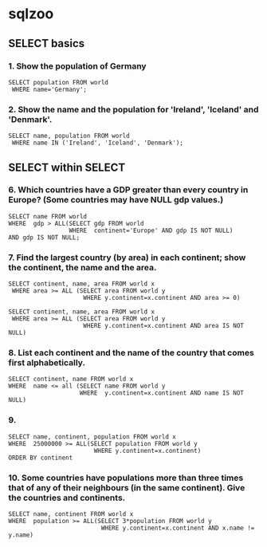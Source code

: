 # sqlzoo

## SELECT basics

### 1. Show the population of Germany
```
SELECT population FROM world
 WHERE name='Germany';
```

### 2. Show the name and the population for 'Ireland', 'Iceland' and 'Denmark'.
```
SELECT name, population FROM world
 WHERE name IN ('Ireland', 'Iceland', 'Denmark');
```

## SELECT within SELECT

### 6. Which countries have a GDP greater than every country in Europe? (Some countries may have NULL gdp values.)
```
SELECT name FROM world
WHERE  gdp > ALL(SELECT gdp FROM world
                 WHERE  continent='Europe' AND gdp IS NOT NULL)
AND gdp IS NOT NULL;
```

### 7. Find the largest country (by area) in each continent; show the continent, the name and the area.
```
SELECT continent, name, area FROM world x
 WHERE area >= ALL (SELECT area FROM world y
                     WHERE y.continent=x.continent AND area >= 0)
```

```
SELECT continent, name, area FROM world x
 WHERE area >= ALL (SELECT area FROM world y
                     WHERE y.continent=x.continent AND area IS NOT NULL)
```

### 8. List each continent and the name of the country that comes first alphabetically.
```
SELECT continent, name FROM world x
WHERE  name <= all (SELECT name FROM world y
                    WHERE  y.continent=x.continent AND name IS NOT NULL)
```

### 9.
```
SELECT name, continent, population FROM world x
WHERE  25000000 >= ALL(SELECT population FROM world y
                        WHERE y.continent=x.continent)
ORDER BY continent
```

### 10. Some countries have populations more than three times that of any of their neighbours (in the same continent). Give the countries and continents.
```
SELECT name, continent FROM world x
WHERE  population >= ALL(SELECT 3*population FROM world y
                          WHERE y.continent=x.continent AND x.name != y.name)
```
